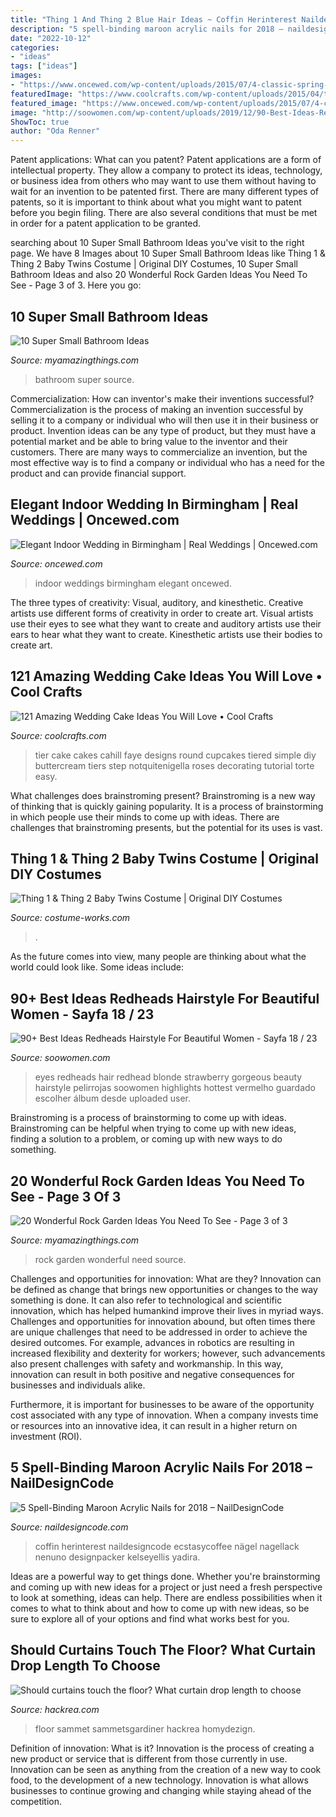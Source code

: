 ```yaml
---
title: "Thing 1 And Thing 2 Blue Hair Ideas ~ Coffin Herinterest Naildesigncode Ecstasycoffee Nägel Nagellack Nenuno Designpacker Kelseyellis Yadira"
description: "5 spell-binding maroon acrylic nails for 2018 – naildesigncode"
date: "2022-10-12"
categories:
- "ideas"
tags: ["ideas"]
images:
- "https://www.oncewed.com/wp-content/uploads/2015/07/4-classic-spring-wedding-inspiration.jpg"
featuredImage: "https://www.coolcrafts.com/wp-content/uploads/2015/04/two-tier-wedding-cake.jpg"
featured_image: "https://www.oncewed.com/wp-content/uploads/2015/07/4-classic-spring-wedding-inspiration.jpg"
image: "http://soowomen.com/wp-content/uploads/2019/12/90-Best-Ideas-Redheads-Hairstyle-For-Beautiful-Women_72.jpg"
ShowToc: true
author: "Oda Renner"
---
```



Patent applications: What can you patent?
Patent applications are a form of intellectual property. They allow a company to protect its ideas, technology, or business idea from others who may want to use them without having to wait for an invention to be patented first. There are many different types of patents, so it is important to think about what you might want to patent before you begin filing. There are also several conditions that must be met in order for a patent application to be granted.

	

		
searching about 10 Super Small Bathroom Ideas you've visit to the right page. We have 8 Images about 10 Super Small Bathroom Ideas like Thing 1 &amp; Thing 2 Baby Twins Costume | Original DIY Costumes, 10 Super Small Bathroom Ideas and also 20 Wonderful Rock Garden Ideas You Need To See - Page 3 of 3. Here you go:
		
    
## 10 Super Small Bathroom Ideas

<img loading=lazy src="http://myamazingthings.com/wp-content/uploads/2016/11/bathroom2.jpg" onerror="this.onerror=null;this.src='https://tse2.mm.bing.net/th?id=OIP.lqV7ZpwMZd7LYVchCPodBAHaJ3&amp;pid=15.1';" alt="10 Super Small Bathroom Ideas">

_Source: myamazingthings.com_

>bathroom super source. 

	

Commercialization: How can inventor's make their inventions successful?
Commercialization is the process of making an invention successful by selling it to a company or individual who will then use it in their business or product. 
Invention ideas can be any type of product, but they must have a potential market and be able to bring value to the inventor and their customers. There are many ways to commercialize an invention, but the most effective way is to find a company or individual who has a need for the product and can provide financial support.

    
## Elegant Indoor Wedding In Birmingham | Real Weddings | Oncewed.com

<img loading=lazy src="https://www.oncewed.com/wp-content/uploads/2015/07/4-classic-spring-wedding-inspiration.jpg" onerror="this.onerror=null;this.src='https://tse2.mm.bing.net/th?id=OIP.pYBDEo-dWyIlWFGcUNn6uwHaJ3&amp;pid=15.1';" alt="Elegant Indoor Wedding in Birmingham | Real Weddings | Oncewed.com">

_Source: oncewed.com_

>indoor weddings birmingham elegant oncewed. 

	

The three types of creativity: Visual, auditory, and kinesthetic.
Creative artists use different forms of creativity in order to create art. Visual artists use their eyes to see what they want to create and auditory artists use their ears to hear what they want to create. Kinesthetic artists use their bodies to create art.

    
## 121 Amazing Wedding Cake Ideas You Will Love • Cool Crafts

<img loading=lazy src="https://www.coolcrafts.com/wp-content/uploads/2015/04/two-tier-wedding-cake.jpg" onerror="this.onerror=null;this.src='https://tse4.mm.bing.net/th?id=OIP.KZHxt0uu9td510_9zuNgjAHaLz&amp;pid=15.1';" alt="121 Amazing Wedding Cake Ideas You Will Love • Cool Crafts">

_Source: coolcrafts.com_

>tier cake cakes cahill faye designs round cupcakes tiered simple diy buttercream tiers step notquitenigella roses decorating tutorial torte easy. 

	

What challenges does brainstroming present?
Brainstroming is a new way of thinking that is quickly gaining popularity. It is a process of brainstorming in which people use their minds to come up with ideas. There are challenges that brainstroming presents, but the potential for its uses is vast.

    
## Thing 1 &amp; Thing 2 Baby Twins Costume | Original DIY Costumes

<img loading=lazy src="https://photos.costume-works.com/full/thing_1_n_thing_212.jpg" onerror="this.onerror=null;this.src='https://tse4.mm.bing.net/th?id=OIP.QfghECs8vztfsRD3GhNbCAHaJ3&amp;pid=15.1';" alt="Thing 1 &amp; Thing 2 Baby Twins Costume | Original DIY Costumes">

_Source: costume-works.com_

>. 

	

As the future comes into view, many people are thinking about what the world could look like. Some ideas include: 

    
## 90+ Best Ideas Redheads Hairstyle For Beautiful Women - Sayfa 18 / 23

<img loading=lazy src="http://soowomen.com/wp-content/uploads/2019/12/90-Best-Ideas-Redheads-Hairstyle-For-Beautiful-Women_72.jpg" onerror="this.onerror=null;this.src='https://tse4.mm.bing.net/th?id=OIP.-IF_BbdxVlasOhcMrtR5awAAAA&amp;pid=15.1';" alt="90+ Best Ideas Redheads Hairstyle For Beautiful Women - Sayfa 18 / 23">

_Source: soowomen.com_

>eyes redheads hair redhead blonde strawberry gorgeous beauty hairstyle pelirrojas soowomen highlights hottest vermelho guardado escolher álbum desde uploaded user. 

	

Brainstroming is a process of brainstorming to come up with ideas. Brainstroming can be helpful when trying to come up with new ideas, finding a solution to a problem, or coming up with new ways to do something.

    
## 20 Wonderful Rock Garden Ideas You Need To See - Page 3 Of 3

<img loading=lazy src="http://myamazingthings.com/wp-content/uploads/2017/02/rock-garden.jpg" onerror="this.onerror=null;this.src='https://tse2.mm.bing.net/th?id=OIP.VQDyOXlTiKR2oQk4eocIDAHaFj&amp;pid=15.1';" alt="20 Wonderful Rock Garden Ideas You Need To See - Page 3 of 3">

_Source: myamazingthings.com_

>rock garden wonderful need source. 

	

Challenges and opportunities for innovation: What are they?
Innovation can be defined as change that brings new opportunities or changes to the way something is done. It can also refer to technological and scientific innovation, which has helped humankind improve their lives in myriad ways. 
Challenges and opportunities for innovation abound, but often times there are unique challenges that need to be addressed in order to achieve the desired outcomes. For example, advances in robotics are resulting in increased flexibility and dexterity for workers; however, such advancements also present challenges with safety and workmanship. In this way, innovation can result in both positive and negative consequences for businesses and individuals alike. 

Furthermore, it is important for businesses to be aware of the opportunity cost associated with any type of innovation. When a company invests time or resources into an innovative idea, it can result in a higher return on investment (ROI).

    
## 5 Spell-Binding Maroon Acrylic Nails For 2018 – NailDesignCode

<img loading=lazy src="https://naildesigncode.com/wp-content/uploads/2017/09/aa.jpg" onerror="this.onerror=null;this.src='https://tse4.mm.bing.net/th?id=OIP.YdjjwfrltlCg4_4SlgsixAHaJ4&amp;pid=15.1';" alt="5 Spell-Binding Maroon Acrylic Nails for 2018 – NailDesignCode">

_Source: naildesigncode.com_

>coffin herinterest naildesigncode ecstasycoffee nägel nagellack nenuno designpacker kelseyellis yadira. 

	

Ideas are a powerful way to get things done. Whether you're brainstorming and coming up with new ideas for a project or just need a fresh perspective to look at something, ideas can help. There are endless possibilities when it comes to what to think about and how to come up with new ideas, so be sure to explore all of your options and find what works best for you.

    
## Should Curtains Touch The Floor? What Curtain Drop Length To Choose

<img loading=lazy src="https://www.hackrea.com/wp-content/uploads/2021/03/Curtains-to-the-floor-19-768x768.jpg" onerror="this.onerror=null;this.src='https://tse4.mm.bing.net/th?id=OIP.inEufKtwjyuJIMR-sHY6ygHaHa&amp;pid=15.1';" alt="Should curtains touch the floor? What curtain drop length to choose">

_Source: hackrea.com_

>floor sammet sammetsgardiner hackrea homydezign. 

	

Definition of innovation: What is it?
Innovation is the process of creating a new product or service that is different from those currently in use. Innovation can be seen as anything from the creation of a new way to cook food, to the development of a new technology. Innovation is what allows businesses to continue growing and changing while staying ahead of the competition.

